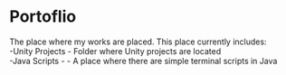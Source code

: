 # Portoflio
The place where my works are placed. This place currently includes:  <br /> 
-Unity Projects - Folder where Unity projects are located <br /> 
-Java Scripts - - A place where there are simple terminal scripts in Java <br />

